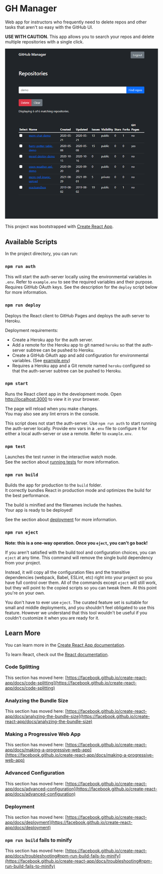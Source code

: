 # GH Manager

Web app for instructors who frequently need to delete repos and other tasks that aren't so easy with the GitHub UI.

**USE WITH CAUTION.** This app allows you to search your repos and delete multiple repositories with a single click.

![GH Manager screenshot](./screenshot.png)

This project was bootstrapped with [Create React App](https://github.com/facebook/create-react-app).

## Available Scripts

In the project directory, you can run:

### `npm run auth`

This will start the auth-server locally using the environmental variables in `.env`. Refer to `example.env` to see the required variables and their purpose. Requires GitHub OAuth keys. See the description for the `deploy` script below for more information.

### `npm run deploy`

Deploys the React client to GitHub Pages and deploys the auth server to Heroku.

Deployment requirements:

- Create a Heroku app for the auth server.
- Add a remote for the Heroku app to git named `heroku` so that the auth-server subtree can be pushed to Heroku.
- Create a GitHub OAuth app and add configuration for environmental variables. (See [example.env](./example.env))
- Requires a Heroku app and a Git remote named `heroku` configured so that the auth-server subtree can be pushed to Heroku.

### `npm start`

Runs the React client app in the development mode. Open [http://localhost:3000](http://localhost:3000) to view it in your browser.

The page will reload when you make changes.\
You may also see any lint errors in the console.

This script does not start the auth-server. Use `npm run auth` to start running the auth-server locally. Provide env vars in a `.env` file to configure it for either a local auth-server or use a remote. Refer to `example.env`.

### `npm test`

Launches the test runner in the interactive watch mode.\
See the section about [running tests](https://facebook.github.io/create-react-app/docs/running-tests) for more information.

### `npm run build`

Builds the app for production to the `build` folder.\
It correctly bundles React in production mode and optimizes the build for the best performance.

The build is minified and the filenames include the hashes.\
Your app is ready to be deployed!

See the section about [deployment](https://facebook.github.io/create-react-app/docs/deployment) for more information.

### `npm run eject`

**Note: this is a one-way operation. Once you `eject`, you can't go back!**

If you aren't satisfied with the build tool and configuration choices, you can `eject` at any time. This command will remove the single build dependency from your project.

Instead, it will copy all the configuration files and the transitive dependencies (webpack, Babel, ESLint, etc) right into your project so you have full control over them. All of the commands except `eject` will still work, but they will point to the copied scripts so you can tweak them. At this point you're on your own.

You don't have to ever use `eject`. The curated feature set is suitable for small and middle deployments, and you shouldn't feel obligated to use this feature. However we understand that this tool wouldn't be useful if you couldn't customize it when you are ready for it.

## Learn More

You can learn more in the [Create React App documentation](https://facebook.github.io/create-react-app/docs/getting-started).

To learn React, check out the [React documentation](https://reactjs.org/).

### Code Splitting

This section has moved here: [https://facebook.github.io/create-react-app/docs/code-splitting](https://facebook.github.io/create-react-app/docs/code-splitting)

### Analyzing the Bundle Size

This section has moved here: [https://facebook.github.io/create-react-app/docs/analyzing-the-bundle-size](https://facebook.github.io/create-react-app/docs/analyzing-the-bundle-size)

### Making a Progressive Web App

This section has moved here: [https://facebook.github.io/create-react-app/docs/making-a-progressive-web-app](https://facebook.github.io/create-react-app/docs/making-a-progressive-web-app)

### Advanced Configuration

This section has moved here: [https://facebook.github.io/create-react-app/docs/advanced-configuration](https://facebook.github.io/create-react-app/docs/advanced-configuration)

### Deployment

This section has moved here: [https://facebook.github.io/create-react-app/docs/deployment](https://facebook.github.io/create-react-app/docs/deployment)

### `npm run build` fails to minify

This section has moved here: [https://facebook.github.io/create-react-app/docs/troubleshooting#npm-run-build-fails-to-minify](https://facebook.github.io/create-react-app/docs/troubleshooting#npm-run-build-fails-to-minify)
